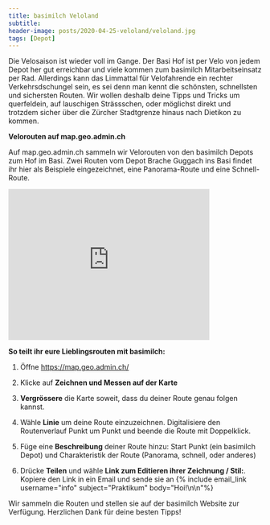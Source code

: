 ```yaml
---
title: basimilch Veloland
subtitle:
header-image: posts/2020-04-25-veloland/veloland.jpg
tags: [Depot]
---
```


Die Velosaison ist wieder voll im Gange. Der Basi Hof ist per Velo von jedem Depot her gut erreichbar und viele kommen zum basimilch 
Mitarbeitseinsatz per Rad. Allerdings kann das Limmattal für Velofahrende ein rechter Verkehrsdschungel sein, es sei denn man kennt die schönsten, schnellsten und sichersten Routen. Wir wollen deshalb deine Tipps und Tricks um querfeldein, auf lauschigen Strässschen, 
oder möglichst direkt und trotzdem sicher über die Zürcher Stadtgrenze hinaus nach Dietikon zu kommen.  


**Velorouten auf map.geo.admin.ch**

Auf map.geo.admin.ch sammeln wir Velorouten von den basimilch Depots zum Hof im Basi. 
Zwei Routen vom Depot Brache Guggach ins Basi findet ihr hier als Beispiele eingezeichnet, eine Panorama-Route und eine Schnell-Route.



<iframe src='https://map.geo.admin.ch/embed.html?lang=de&topic=ech&bgLayer=ch.swisstopo.swissimage&layers=ch.swisstopo.zeitreihen,ch.bfs.gebaeude_wohnungs_register,ch.bav.haltestellen-oev,ch.swisstopo.swisstlm3d-wanderwege,ch.astra.veloland,KML%7C%7Chttps:%2F%2Fprojects.geoidee.ch%2Fbasi%2Fgugach_direkt.kml,KML%7C%7Chttps:%2F%2Fprojects.geoidee.ch%2Fbasi%2Fgugach_schoen.kml,KML%7C%7Chttps:%2F%2Fpublic.geo.admin.ch%2FJdz-8_3zSM6Y251r46Fu1Q&layers_visibility=false,false,false,false,true,true,true,true&layers_timestamp=18641231,,,,,,,&layers_opacity=1,1,1,0.8,0.55,1,1,1&E=2674818.00&N=1250935.00&zoom=5' width='400' height='300' frameborder='0' style='border:0'></iframe>




**So teilt ihr eure Lieblingsrouten mit basimilch:**

1) Öffne <https://map.geo.admin.ch/>

2) Klicke auf **Zeichnen und Messen auf der Karte**

3) **Vergrössere** die Karte soweit, dass du deiner Route genau folgen kannst.

4) Wähle **Linie** um deine Route einzuzeichnen. Digitalisiere den Routenverlauf Punkt um Punkt und beende die Route mit Doppelklick.

5) Füge eine **Beschreibung** deiner Route hinzu: Start Punkt (ein basimilch Depot) und Charakteristik der Route (Panorama, schnell, oder anderes)

6) Drücke **Teilen** und wähle **Link zum Editieren ihrer Zeichnung / Stil:**. Kopiere den Link in ein Email und sende sie an {% include email_link username="info" subject="Praktikum" body="Hoi!\n\n"%}


Wir sammeln die Routen und stellen sie auf der basimilch Website zur Verfügung. Herzlichen Dank für deine besten Tipps! 
